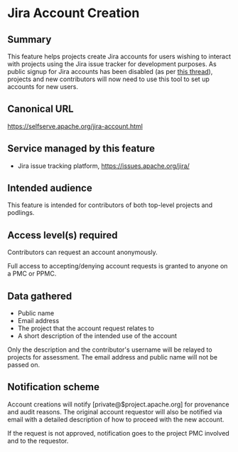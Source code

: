 # Jira Account Creation

## Summary
This feature helps projects create Jira accounts for users wishing to interact with projects using the 
Jira issue tracker for development purposes. As public signup for Jira accounts has been disabled 
(as per [this thread](https://lists.apache.org/thread/jx9d7sp690ro660pjpttwtg209w3m39w)), projects 
and new contributors will now need to use this tool to set up accounts for new users.

## Canonical URL
https://selfserve.apache.org/jira-account.html

## Service managed by this feature
- Jira issue tracking platform, https://issues.apache.org/jira/

## Intended audience
This feature is intended for contributors of both top-level projects and podlings.

## Access level(s) required
Contributors can request an account anonymously.

Full access to accepting/denying account requests is granted to anyone on a PMC or PPMC.

## Data gathered
- Public name
- Email address
- The project that the account request relates to
- A short description of the intended use of the account

Only the description and the contributor's username will be relayed to projects for assessment.
The email address and public name will not be passed on.

## Notification scheme
Account creations will notify [private@$project.apache.org] for provenance and audit reasons.
The original account requestor will also be notified via email with a detailed description of how to proceed with the new account.

If the request is not approved, notification goes to the project PMC involved and to the requestor.
